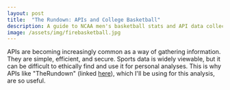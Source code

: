```yaml
---
layout: post
title:  "The Rundown: APIs and College Basketball"
description: A guide to NCAA men's basketball stats and API data collection
image: /assets/img/firebasketball.jpg
---
```


APIs are becoming increasingly common as a way of gathering information. They are simple, efficient, and secure. Sports data is widely viewable, but it can be difficult to ethically find and use it for personal analyses. This is why APIs like "TheRundown" (linked [here](https://apilayer.com/marketplace/therundown-api)), which I'll be using for this analysis, are so useful.

